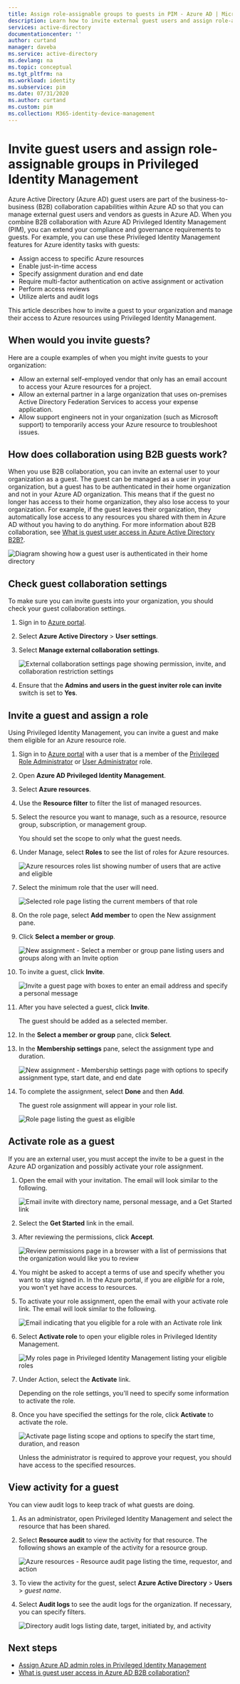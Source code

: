 ```yaml
---
title: Assign role-assignable groups to guests in PIM - Azure AD | Microsoft Docs
description: Learn how to invite external guest users and assign role-assignable groups in Azure AD Privileged Identity Management (PIM).
services: active-directory
documentationcenter: ''
author: curtand
manager: daveba
ms.service: active-directory
ms.devlang: na
ms.topic: conceptual
ms.tgt_pltfrm: na
ms.workload: identity
ms.subservice: pim
ms.date: 07/31/2020
ms.author: curtand
ms.custom: pim
ms.collection: M365-identity-device-management
---
```


# Invite guest users and assign role-assignable groups in Privileged Identity Management

Azure Active Directory (Azure AD) guest users are part of the business-to-business (B2B) collaboration capabilities within Azure AD so that you can manage external guest users and vendors as guests in Azure AD. When you combine B2B collaboration with Azure AD Privileged Identity Management (PIM), you can extend your compliance and governance requirements to guests. For example, you can use these Privileged Identity Management features for Azure identity tasks with guests:

- Assign access to specific Azure resources
- Enable just-in-time access
- Specify assignment duration and end date
- Require multi-factor authentication on active assignment or activation
- Perform access reviews
- Utilize alerts and audit logs

This article describes how to invite a guest to your organization and manage their access to Azure resources using Privileged Identity Management.

## When would you invite guests?

Here are a couple examples of when you might invite guests to your organization:

- Allow an external self-employed vendor that only has an email account to access your Azure resources for a project.
- Allow an external partner in a large organization that uses on-premises Active Directory Federation Services to access your expense application.
- Allow support engineers not in your organization (such as Microsoft support) to temporarily access your Azure resource to troubleshoot issues.

## How does collaboration using B2B guests work?

When you use B2B collaboration, you can invite an external user to your organization as a guest. The guest can be managed as a user in your organization, but a guest has to be authenticated in their home organization and not in your Azure AD organization. This means that if the guest no longer has access to their home organization, they also lose access to your organization. For example, if the guest leaves their organization, they automatically lose access to any resources you shared with them in Azure AD without you having to do anything. For more information about B2B collaboration, see [What is guest user access in Azure Active Directory B2B?](../b2b/what-is-b2b.md).

![Diagram showing how a guest user is authenticated in their home directory](./media/pim-resource-roles-external-users/b2b-external-user.png)

## Check guest collaboration settings

To make sure you can invite guests into your organization, you should check your guest collaboration settings.

1. Sign in to [Azure portal](https://portal.azure.com/).

1. Select **Azure Active Directory** > **User settings**.

1. Select **Manage external collaboration settings**.

    ![External collaboration settings page showing permission, invite, and collaboration restriction settings](./media/pim-resource-roles-external-users/external-collaboration-settings.png)

1. Ensure that the **Admins and users in the guest inviter role can invite** switch is set to **Yes**.

## Invite a guest and assign a role

Using Privileged Identity Management, you can invite a guest and make them eligible for an Azure resource role.

1. Sign in to [Azure portal](https://portal.azure.com/) with a user that is a member of the [Privileged Role Administrator](../users-groups-roles/directory-assign-admin-roles.md#privileged-role-administrator) or [User Administrator](../users-groups-roles/directory-assign-admin-roles.md#user-administrator) role.

1. Open **Azure AD Privileged Identity Management**.

1. Select **Azure resources**.

1. Use the **Resource filter** to filter the list of managed resources.

1. Select the resource you want to manage, such as a resource, resource group, subscription, or management group.

    You should set the scope to only what the guest needs.

1. Under Manage, select **Roles** to see the list of roles for Azure resources.

    ![Azure resources roles list showing number of users that are active and eligible](./media/pim-resource-roles-external-users/resources-roles.png)

1. Select the minimum role that the user will need.

    ![Selected role page listing the current members of that role](./media/pim-resource-roles-external-users/selected-role.png)

1. On the role page, select **Add member** to open the New assignment pane.

1. Click **Select a member or group**.

    ![New assignment - Select a member or group pane listing users and groups along with an Invite option](./media/pim-resource-roles-external-users/select-member-group.png)

1. To invite a guest, click **Invite**.

    ![Invite a guest page with boxes to enter an email address and specify a personal message](./media/pim-resource-roles-external-users/invite-guest.png)

1. After you have selected a guest, click **Invite**.

    The guest should be added as a selected member.

1. In the **Select a member or group** pane, click **Select**.

1. In the **Membership settings** pane, select the assignment type and duration.

    ![New assignment - Membership settings page with options to specify assignment type, start date, and end date](./media/pim-resource-roles-external-users/membership-settings.png)

1. To complete the assignment, select **Done** and then **Add**.

    The guest role assignment will appear in your role list.

    ![Role page listing the guest as eligible](./media/pim-resource-roles-external-users/role-assignment.png)

## Activate role as a guest

If you are an external user, you must accept the invite to be a guest in the Azure AD organization and possibly activate your role assignment.

1. Open the email with your invitation. The email will look similar to the following.

    ![Email invite with directory name, personal message, and a Get Started link](./media/pim-resource-roles-external-users/email-invite.png)

1. Select the **Get Started** link in the email.

1. After reviewing the permissions, click **Accept**.

    ![Review permissions page in a browser with a list of permissions that the organization would like you to review](./media/pim-resource-roles-external-users/invite-accept.png)

1. You might be asked to accept a terms of use and specify whether you want to stay signed in. In the Azure portal, if you are *eligible* for a role, you won't yet have access to resources.

1. To activate your role assignment, open the email with your activate role link. The email will look similar to the following.

    ![Email indicating that you eligible for a role with an Activate role link](./media/pim-resource-roles-external-users/email-role-assignment.png)

1. Select **Activate role** to open your eligible roles in Privileged Identity Management.

    ![My roles page in Privileged Identity Management listing your eligible roles](./media/pim-resource-roles-external-users/my-roles-eligible.png)

1. Under Action, select the **Activate** link.

    Depending on the role settings, you'll need to specify some information to activate the role.

1. Once you have specified the settings for the role, click **Activate** to activate the role.

    ![Activate page listing scope and options to specify the start time, duration, and reason](./media/pim-resource-roles-external-users/activate-role.png)

    Unless the administrator is required to approve your request, you should have access to the specified resources.

## View activity for a guest

You can view audit logs to keep track of what guests are doing.

1. As an administrator, open Privileged Identity Management and select the resource that has been shared.

1. Select **Resource audit** to view the activity for that resource. The following shows an example of the activity for a resource group.

    ![Azure resources - Resource audit page listing the time, requestor, and action](./media/pim-resource-roles-external-users/audit-resource.png)

1. To view the activity for the guest, select **Azure Active Directory** > **Users** > *guest name*.

1. Select **Audit logs** to see the audit logs for the organization. If necessary, you can specify filters.

    ![Directory audit logs listing date, target, initiated by, and activity](./media/pim-resource-roles-external-users/audit-directory.png)

## Next steps

- [Assign Azure AD admin roles in Privileged Identity Management](pim-how-to-add-role-to-user.md)
- [What is guest user access in Azure AD B2B collaboration?](../b2b/what-is-b2b.md)
